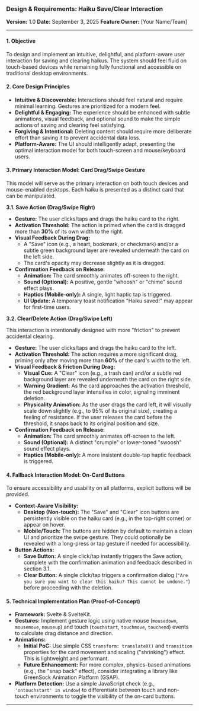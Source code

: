 ### **Design & Requirements: Haiku Save/Clear Interaction**

**Version:** 1.0
**Date:** September 3, 2025
**Feature Owner:** [Your Name/Team]

---

#### **1. Objective**

To design and implement an intuitive, delightful, and platform-aware user interaction for saving and clearing haikus. The system should feel fluid on touch-based devices while remaining fully functional and accessible on traditional desktop environments.

#### **2. Core Design Principles**

* **Intuitive & Discoverable:** Interactions should feel natural and require minimal learning. Gestures are prioritized for a modern feel.
* **Delightful & Engaging:** The experience should be enhanced with subtle animations, visual feedback, and optional sound to make the simple actions of saving and clearing feel satisfying.
* **Forgiving & Intentional:** Deleting content should require more deliberate effort than saving it to prevent accidental data loss.
* **Platform-Aware:** The UI should intelligently adapt, presenting the optimal interaction model for both touch-screen and mouse/keyboard users.

#### **3. Primary Interaction Model: Card Drag/Swipe Gesture**

This model will serve as the primary interaction on both touch devices and mouse-enabled desktops. Each haiku is presented as a distinct card that can be manipulated.

**3.1. Save Action (Drag/Swipe Right)**

* **Gesture:** The user clicks/taps and drags the haiku card to the right.
* **Activation Threshold:** The action is primed when the card is dragged more than **30%** of its own width to the right.
* **Visual Feedback During Drag:**
    * A "Save" icon (e.g., a heart, bookmark, or checkmark) and/or a subtle green background layer are revealed underneath the card on the left side.
    * The card's opacity may decrease slightly as it is dragged.
* **Confirmation Feedback on Release:**
    * **Animation:** The card smoothly animates off-screen to the right.
    * **Sound (Optional):** A positive, gentle "whoosh" or "chime" sound effect plays.
    * **Haptics (Mobile-only):** A single, light haptic tap is triggered.
    * **UI Update:** A temporary toast notification "Haiku saved!" may appear for first-time users.

**3.2. Clear/Delete Action (Drag/Swipe Left)**

This interaction is intentionally designed with more "friction" to prevent accidental clearing.

* **Gesture:** The user clicks/taps and drags the haiku card to the left.
* **Activation Threshold:** The action requires a more significant drag, priming only after moving more than **60%** of the card's width to the left.
* **Visual Feedback & Friction During Drag:**
    * **Visual Cue:** A "Clear" icon (e.g., a trash can) and/or a subtle red background layer are revealed underneath the card on the right side.
    * **Warning Gradient:** As the card approaches the activation threshold, the red background layer intensifies in color, signaling imminent deletion.
    * **Physicality Animation:** As the user drags the card left, it will visually scale down slightly (e.g., to 95% of its original size), creating a feeling of resistance. If the user releases the card before the threshold, it snaps back to its original position and size.
* **Confirmation Feedback on Release:**
    * **Animation:** The card smoothly animates off-screen to the left.
    * **Sound (Optional):** A distinct "crumple" or lower-toned "swoosh" sound effect plays.
    * **Haptics (Mobile-only):** A more insistent double-tap haptic feedback is triggered.

#### **4. Fallback Interaction Model: On-Card Buttons**

To ensure accessibility and usability on all platforms, explicit buttons will be provided.

* **Context-Aware Visibility:**
    * **Desktop (Non-touch):** The "Save" and "Clear" icon buttons are persistently visible on the haiku card (e.g., in the top-right corner) or appear on hover.
    * **Mobile/Touch:** The buttons are hidden by default to maintain a clean UI and prioritize the swipe gesture. They could optionally be revealed with a long-press or tap gesture if needed for accessibility.
* **Button Actions:**
    * **Save Button:** A single click/tap instantly triggers the Save action, complete with the confirmation animation and feedback described in section 3.1.
    * **Clear Button:** A single click/tap triggers a confirmation dialog (`"Are you sure you want to clear this haiku? This cannot be undone."`) before proceeding with the deletion.

#### **5. Technical Implementation Plan (Proof-of-Concept)**

* **Framework:** Svelte & SvelteKit.
* **Gestures:** Implement gesture logic using native mouse (`mousedown`, `mousemove`, `mouseup`) and touch (`touchstart`, `touchmove`, `touchend`) events to calculate drag distance and direction.
* **Animations:**
    * **Initial PoC:** Use simple CSS `transform: translateX()` and `transition` properties for the card movement and scaling ("shrinking") effect. This is lightweight and performant.
    * **Future Enhancement:** For more complex, physics-based animations (e.g., the "snap back" effect), consider integrating a library like GreenSock Animation Platform (GSAP).
* **Platform Detection:** Use a simple JavaScript check (e.g., `'ontouchstart' in window`) to differentiate between touch and non-touch environments to toggle the visibility of the on-card buttons.

***